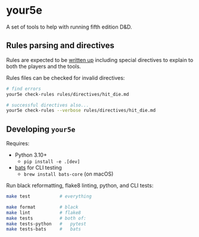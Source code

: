 your5e
======

A set of tools to help with running fifth edition D&D.


## Rules parsing and directives

Rules are expected to be [written up](rules/README.md) including special
directives to explain to both the players and the tools.

Rules files can be checked for invalid directives:

```bash
# find errors
your5e check-rules rules/directives/hit_die.md

# successful directives also...
your5e check-rules --verbose rules/directives/hit_die.md
```


## Developing `your5e`

Requires:

- Python 3.10+
    - `pip install -e .[dev]`
- [bats](https://github.com/bats-core/bats-core) for CLI testing
    - `brew install bats-core` (on macOS)

Run black reformatting, flake8 linting, python, and CLI tests:

```bash
make test           # everything

make format         # black
make lint           # flake8
make tests          # both of:
make tests-python   #   pytest
make tests-bats     #   bats
```
